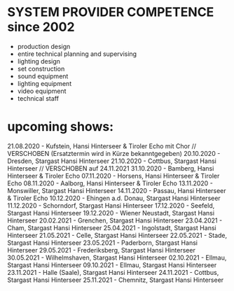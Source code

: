# SYSTEM PROVIDER COMPETENCE since 2002

- production design
- entire technical planning and supervising
- lighting design
- set construction
- sound equipment
- lighting equipment
- video equipment
- technical staff

# upcoming shows: #

21.08.2020 - Kufstein, Hansi Hinterseer & Tiroler Echo mit Chor // VERSCHOBEN (Ersatztermin wird in Kürze bekanntgegeben)
20.10.2020 - Dresden, Stargast Hansi Hinterseer
21.10.2020 - Cottbus, Stargast Hansi Hinterseer // VERSCHOBEN auf 24.11.2021
31.10.2020 - Bamberg, Hansi Hinterseer & Tiroler Echo
07.11.2020 - Horsens, Hansi Hinterseer & Tiroler Echo
08.11.2020 - Aalborg, Hansi Hinterseer & Tiroler Echo
13.11.2020 - Monswiller, Stargast Hansi Hinterseer
14.11.2020 - Passau, Hansi Hinterseer & Tiroler Echo
10.12.2020 - Ehingen a.d. Donau, Stargast Hansi Hinterseer
11.12.2020 - Schorndorf, Stargast Hansi Hinterseer
17.12.2020 - Seefeld, Stargast Hansi Hinterseer
19.12.2020 - Wiener Neustadt, Stargast Hansi Hinterseer
20.02.2021 - Grenchen, Stargast Hansi Hinterseer
23.04.2021 - Cham, Stargast Hansi Hinterseer
25.04.2021 - Ingolstadt, Stargast Hansi Hinterseer
21.05.2021 - Celle, Stargast Hansi Hinterseer
22.05.2021 - Stade, Stargast Hansi Hinterseer
23.05.2021 - Paderborn, Stargast Hansi Hinterseer
29.05.2021 - Frederiksberg, Stargast Hansi Hinterseer
30.05.2021 - Wilhelmshaven, Stargast Hansi Hinterseer
02.10.2021 - Ellmau, Stargast Hansi Hinterseer
09.10.2021 - Ellmau, Stargast Hansi Hinterseer
23.11.2021 - Halle (Saale), Stargast Hansi Hinterseer
24.11.2021 - Cottbus, Stargast Hansi Hinterseer
25.11.2021 - Chemnitz, Stargast Hansi Hinterseer
